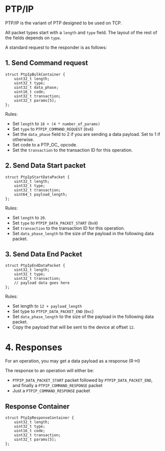 # PTP/IP
PTP/IP is the variant of PTP designed to be used on TCP.

All packet types start with a `length` and `type` field. The layout of the rest of the fields
depends on `type`.

A standard request to the responder is as follows:

## 1. Send Command request
```
struct PtpIpBulkContainer {
	uint32_t length;
	uint32_t type;
	uint32_t data_phase;
	uint16_t code;
	uint32_t transaction;
	uint32_t params[5];	
};
```
Rules:
- Set `length` to `18 + (4 * number_of_params)`
- Set `type` to `PTPIP_COMMAND_REQUEST` (`0x6`)
- Set the `data_phase` field to 2 if you are sending a data payload. Set to 1 if otherwise.
- Set code to a PTP_OC_ opcode.
- Set the `transaction` to the transaction ID for this operation.

## 2. Send Data Start packet
```
struct PtpIpStartDataPacket {
	uint32_t length;
	uint32_t type;
	uint32_t transaction;
	uint64_t payload_length;
};
```
Rules:
- Set `length` to `20`.
- Set `type` to `PTPIP_DATA_PACKET_START` (`0x9`)
- Set `transaction` to the transaction ID for this operation.
- Set `data_phase_length` to the size of the payload in the following data packet.

## 3. Send Data End Packet
```
struct PtpIpEndDataPacket {
	uint32_t length;
	uint32_t type;
	uint32_t transaction;
	// payload data goes here
};
```
Rules:
- Set length to `12 + payload_length`
- Set type to `PTPIP_DATA_PACKET_END` (`0xc`)
- Set `data_phase_length` to the size of the payload in the following data packet.
- Copy the payload that will be sent to the device at offset `12`.

# 4. Responses
For an operation, you may get a data payload as a response (R->I) 

The response to an operation will either be:
- `PTPIP_DATA_PACKET_START` packet followed by `PTPIP_DATA_PACKET_END`, and finally a `PTPIP_COMMAND_RESPONSE` packet
- Just a `PTPIP_COMMAND_RESPONSE` packet

## Response Container
```
struct PtpIpResponseContainer {
	uint32_t length;
	uint32_t type;
	uint16_t code;
	uint32_t transaction;
	uint32_t params[5];
};
```
